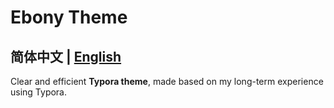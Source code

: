 # Ebony Theme

## 简体中文 | [English](/)

Clear and efficient **Typora theme**, made based on my long-term experience using Typora.